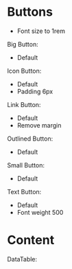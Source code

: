 # Buttons

* Font size to 1rem

Big Button:

* Default

Icon Button:

* Default
* Padding 6px

Link Button:

* Default
* Remove margin

Outlined Button:

* Default

Small Button:

* Default

Text Button:

* Default
* Font weight 500

# Content

DataTable:
